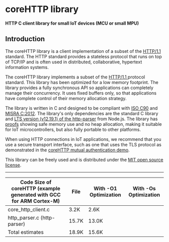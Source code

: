 # coreHTTP library<a name="core-http"></a>

**HTTP C client library for small IoT devices \(MCU or small MPU\)**

## Introduction<a name="core-http-introduction"></a>

The coreHTTP library is a client implementation of a subset of the [HTTP/1\.1](https://en.wikipedia.org/wiki/Hypertext_Transfer_Protocol) standard\. The HTTP standard provides a stateless protocol that runs on top of TCP/IP and is often used in distributed, collaborative, hypertext information systems\.

The coreHTTP library implements a subset of the [HTTP/1\.1 ](https://tools.ietf.org/html/rfc2616) protocol standard\. This library has been optimized for a low memory footprint\. The library provides a fully synchronous API so applications can completely manage their concurrency\. It uses fixed buffers only, so that applications have complete control of their memory allocation strategy\.

The library is written in C and designed to be compliant with [ISO C90](https://en.wikipedia.org/wiki/ANSI_C#C90) and [MISRA C:2012](https://www.misra.org.uk/MISRAHome/MISRAC2012/tabid/196/Default.aspx)\. The library's only dependencies are the standard C library and [LTS version \(v12\.19\.1\) of the http\-parser](https://github.com/nodejs/node/tree/v12.19.1/deps/http_parser) from Node\.js\. The library has [proofs](https://www.cprover.org/cbmc/) showing safe memory use and no heap allocation, making it suitable for IoT microcontrollers, but also fully portable to other platforms\.

When using HTTP connections in IoT applications, we recommend that you use a secure transport interface, such as one that uses the TLS protocol as demonstrated in the   [coreHTTP mutual authentication demo](core-http-ma-demo.md)\.

This library can be freely used and is distributed under the [MIT open source license](https://freertos.org/a00114.html)\.


****  

| Code Size of coreHTTP \(example generated with GCC for ARM Cortex\-M\) | File | With \-O1 Optimization | With \-Os Optimization | 
| --- | --- | --- | --- | 
| core\_http\_client\.c | 3\.2K | 2\.6K | 
| http\_parser\.c \(http\-parser\) | 15\.7K | 13\.0K | 
| Total estimates | 18\.9K | 15\.6K | 